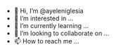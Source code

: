- 👋 Hi, I’m @ayeleniglesia
- 👀 I’m interested in ...
- 🌱 I’m currently learning ...
- 💞️ I’m looking to collaborate on ...
- 📫 How to reach me ...

<!---
ayeleniglesia/ayeleniglesia is a ✨ special ✨ repository because its `README.md` (this file) appears on your GitHub profile.
You can click the Preview link to take a look at your changes.
--->
